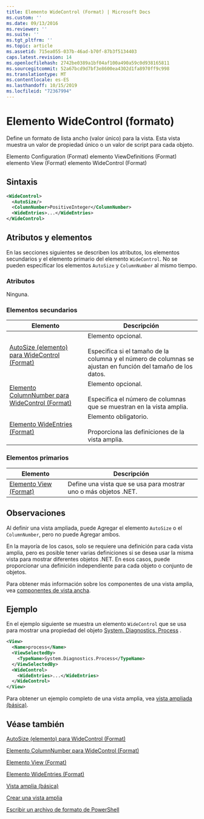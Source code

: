 ```yaml
---
title: Elemento WideControl (Format) | Microsoft Docs
ms.custom: ''
ms.date: 09/13/2016
ms.reviewer: ''
ms.suite: ''
ms.tgt_pltfrm: ''
ms.topic: article
ms.assetid: 715ea055-037b-46ad-b70f-87b3f5134403
caps.latest.revision: 14
ms.openlocfilehash: 2742be0389a1bf04af100a490a59c0d938165811
ms.sourcegitcommit: 52a67bcd9d7bf3e8600ea4302d1fa8970ff9c998
ms.translationtype: MT
ms.contentlocale: es-ES
ms.lasthandoff: 10/15/2019
ms.locfileid: "72367994"
---
```

# <a name="widecontrol-element-format"></a>Elemento WideControl (formato)

Define un formato de lista ancho (valor único) para la vista. Esta vista muestra un valor de propiedad único o un valor de script para cada objeto.

Elemento Configuration (Format) elemento ViewDefinitions (Format) elemento View (Format) elemento WideControl (Format)

## <a name="syntax"></a>Sintaxis

```xml
<WideControl>
  <AutoSize/>
  <ColumnNumber>PositiveInteger</ColumnNumber>
  <WideEntries>...</WideEntries>
</WideControl>
```

## <a name="attributes-and-elements"></a>Atributos y elementos

En las secciones siguientes se describen los atributos, los elementos secundarios y el elemento primario del elemento `WideControl`. No se pueden especificar los elementos `AutoSize` y `ColumnNumber` al mismo tiempo.

### <a name="attributes"></a>Atributos

Ninguna.

### <a name="child-elements"></a>Elementos secundarios

|Elemento|Descripción|
|-------------|-----------------|
|[AutoSize (elemento) para WideControl (Format)](./autosize-element-for-widecontrol-format.md)|Elemento opcional.<br /><br /> Especifica si el tamaño de la columna y el número de columnas se ajustan en función del tamaño de los datos.|
|[Elemento ColumnNumber para WideControl (Format)](./columnnumber-element-for-widecontrol-format.md)|Elemento opcional.<br /><br /> Especifica el número de columnas que se muestran en la vista amplia.|
|[Elemento WideEntries (Format)](./wideentries-element-for-widecontrol-format.md)|Elemento obligatorio.<br /><br /> Proporciona las definiciones de la vista amplia.|

### <a name="parent-elements"></a>Elementos primarios

|Elemento|Descripción|
|-------------|-----------------|
|[Elemento View (Format)](./view-element-format.md)|Define una vista que se usa para mostrar uno o más objetos .NET.|

## <a name="remarks"></a>Observaciones

Al definir una vista ampliada, puede Agregar el elemento `AutoSize` o el `ColumnNumber`, pero no puede Agregar ambos.

En la mayoría de los casos, solo se requiere una definición para cada vista amplia, pero es posible tener varias definiciones si se desea usar la misma vista para mostrar diferentes objetos .NET. En esos casos, puede proporcionar una definición independiente para cada objeto o conjunto de objetos.

Para obtener más información sobre los componentes de una vista amplia, vea [componentes de vista ancha](./creating-a-wide-view.md).

## <a name="example"></a>Ejemplo

En el ejemplo siguiente se muestra un elemento `WideControl` que se usa para mostrar una propiedad del objeto [System. Diagnostics. Process](/dotnet/api/System.Diagnostics.Process) .

```xml
<View>
  <Name>process</Name>
  <ViewSelectedBy>
    <TypeName>System.Diagnostics.Process</TypeName>
  </ViewSelectedBy>
  <WideControl>
    <WideEntries>...</WideEntries>
  </WideControl>
</View>
```

Para obtener un ejemplo completo de una vista amplia, vea [vista ampliada (básica)](./wide-view-basic.md).

## <a name="see-also"></a>Véase también

[AutoSize (elemento) para WideControl (Format)](./autosize-element-for-widecontrol-format.md)

[Elemento ColumnNumber para WideControl (Format)](./columnnumber-element-for-widecontrol-format.md)

[Elemento View (Format)](./view-element-format.md)

[Elemento WideEntries (Format)](./wideentries-element-for-widecontrol-format.md)

[Vista amplia (básica)](./wide-view-basic.md)

[Crear una vista amplia](./creating-a-wide-view.md)

[Escribir un archivo de formato de PowerShell](./writing-a-powershell-formatting-file.md)
